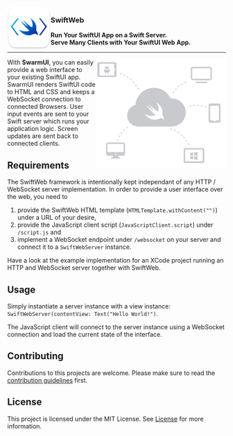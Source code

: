 <img align="left" alt="SwiftWeb logo" src="Images/swiftweb.png" width=100>

### SwiftWeb
**Run Your SwiftUI App on a Swift Server.**<br/>
**Serve Many Clients with Your SwiftUI Web App.**

---

<img align="right" alt="SwiftWeb logo" src="Images/swiftweb-architecture.png" width=300>

With **SwarmUI**, you can easily provide a web interface to your existing SwiftUI app. SwarmUI renders SwiftUI code to HTML and CSS and keeps a WebSocket connection to connected Browsers. User input events are sent to your Swift server which runs your application logic. Screen updates are sent back to connected clients.

## Requirements

The SwiftWeb framework is intentionally kept independant of any HTTP / WebSocket server implementation. In order to provide a user interface over the web, you need to
1. provide the SwiftWeb HTML template (`HTMLTemplate.withContent("")`) under a URL of your desire,
2. provide the JavaScript client script (`JavaScriptClient.script`) under `/script.js` and
3. implement a WebSocket endpoint under `/websocket` on your server and connect it to a `SwiftWebServer` instance.

Have a look at the example implementation for an XCode project running an HTTP and WebSocket server together with SwiftWeb.

## Usage

Simply instantiate a server instance with a view instance: `SwiftWebServer(contentView: Text("Hello World!")`.

The JavaScript client will connect to the server instance using a WebSocket connection and load the current state of the interface.

## Contributing
Contributions to this projects are welcome. Please make sure to read the [contribution guidelines](https://github.com/Apodini/.github/blob/master/CONTRIBUTING.md) first.

## License
This project is licensed under the MIT License. See [License](https://github.com/Apodini/Template-Repository/blob/master/LICENSE) for more information.

